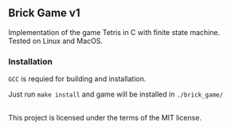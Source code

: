 ## Brick Game v1

Implementation of the game Tetris in C with finite state machine. \
Tested on Linux and MacOS.

### Installation

`GCC` is requied for building and installation.

Just run `make install` and game will be installed in `./brick_game/`

##

This project is licensed under the terms of the MIT license.